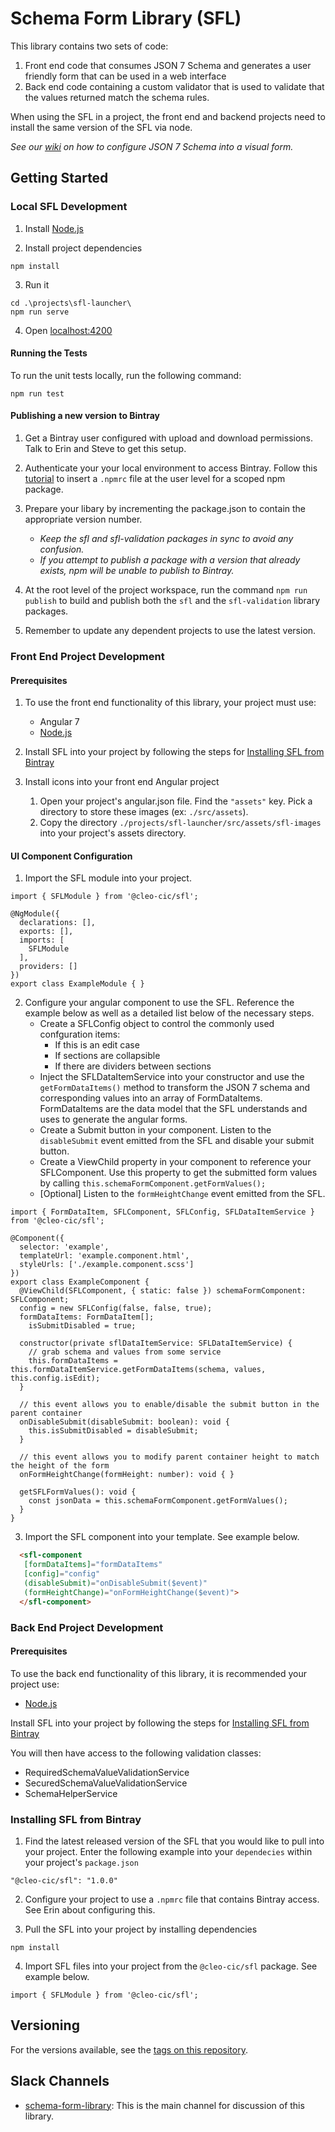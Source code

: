 # Schema Form Library (SFL)

This library contains two sets of code:
1. Front end code that consumes JSON 7 Schema and generates a user friendly form that can be used in a web interface
2. Back end code containing a custom validator that is used to validate that the values returned match the schema rules. 

When using the SFL in a project, the front end and backend projects need to install the same version of the SFL via node.

_See our [wiki](https://github.com/CleoDev/schema-form-library/wiki) on how to configure JSON 7 Schema into a visual form._

## Getting Started

### Local SFL Development

1. Install [Node.js](https://nodejs.org/en/download/)

2. Install project dependencies
```
npm install
```

3. Run it
```
cd .\projects\sfl-launcher\
npm run serve
```

4. Open [localhost:4200](http://localhost:4200)

#### Running the Tests

To run the unit tests locally, run the following command:
```
npm run test
```

#### Publishing a new version to Bintray

1. Get a Bintray user configured with upload and download permissions. Talk to Erin and Steve to get this setup.

2. Authenticate your your local environment to access Bintray. Follow this [tutorial](https://www.jfrog.com/confluence/display/BT/npm+Repositories) to insert a `.npmrc` file at the user level for a scoped npm package.

3. Prepare your libary by incrementing the package.json to contain the appropriate version number.
    - _Keep the sfl and sfl-validation packages in sync to avoid any confusion._
    - _If you attempt to publish a package with a version that already exists, npm will be unable to publish to Bintray._

4. At the root level of the project workspace, run the command `npm run publish` to build and publish both the `sfl` and the `sfl-validation` library packages.

5. Remember to update any dependent projects to use the latest version.

### Front End Project Development
#### Prerequisites

1. To use the front end functionality of this library, your project must use:
   - Angular 7
   - [Node.js](https://nodejs.org/en/download/)

2. Install SFL into your project by following the steps for [Installing SFL from Bintray](https://github.com/CleoDev/schema-form-library/#Installing-SFL-from-Bintray)

3. Install icons into your front end Angular project
   1. Open your project's angular.json file. Find the `"assets"` key. Pick a directory to store these images (ex: `./src/assets`).
   2. Copy the directory `./projects/sfl-launcher/src/assets/sfl-images` into your project's assets directory.

#### UI Component Configuration
1. Import the SFL module into your project.
```
import { SFLModule } from '@cleo-cic/sfl';

@NgModule({
  declarations: [],
  exports: [],
  imports: [
    SFLModule
  ],
  providers: []
})
export class ExampleModule { }
```

2. Configure your angular component to use the SFL. Reference the example below as well as a detailed list below of the necessary steps.
   - Create a SFLConfig object to control the commonly used confguration items:
      - If this is an edit case
      - If sections are collapsible
      - If there are dividers between sections
   - Inject the SFLDataItemService into your constructor and use the `getFormDataItems()` method to transform the JSON 7 schema and corresponding values into an array of FormDataItems. FormDataItems are the data model that the SFL understands and uses to generate the angular forms.
   - Create a Submit button in your component. Listen to the `disableSubmit` event emitted from the SFL and disable your submit button.
   - Create a ViewChild property in your component to reference your SFLComponent. Use this property to get the submitted form values by calling `this.schemaFormComponent.getFormValues();`
   - [Optional] Listen to the `formHeightChange` event emitted from the SFL.
   
```
import { FormDataItem, SFLComponent, SFLConfig, SFLDataItemService } from '@cleo-cic/sfl';

@Component({
  selector: 'example',
  templateUrl: 'example.component.html',
  styleUrls: ['./example.component.scss']
})
export class ExampleComponent {
  @ViewChild(SFLComponent, { static: false }) schemaFormComponent: SFLComponent;
  config = new SFLConfig(false, false, true);
  formDataItems: FormDataItem[];
    isSubmitDisabled = true;
  
  constructor(private sflDataItemService: SFLDataItemService) {
    // grab schema and values from some service
    this.formDataItems = this.formDataItemService.getFormDataItems(schema, values, this.config.isEdit);
  }

  // this event allows you to enable/disable the submit button in the parent container
  onDisableSubmit(disableSubmit: boolean): void {
    this.isSubmitDisabled = disableSubmit;
  }
  
  // this event allows you to modify parent container height to match the height of the form
  onFormHeightChange(formHeight: number): void { }
  
  getSFLFormValues(): void {
    const jsonData = this.schemaFormComponent.getFormValues();
  }
}
```

3. Import the SFL component into your template. See example below.

``` HTML
  <sfl-component
   [formDataItems]="formDataItems"
   [config]="config"
   (disableSubmit)="onDisableSubmit($event)"
   (formHeightChange)="onFormHeightChange($event)">
  </sfl-component>
```

### Back End Project Development
#### Prerequisites

To use the back end functionality of this library, it is recommended your project use:
- [Node.js](https://nodejs.org/en/download/)

Install SFL into your project by following the steps for [Installing SFL from Bintray](https://github.com/CleoDev/schema-form-library/#Installing-SFL-with-Git-Links-for-Node)

You will then have access to the following validation classes:
- RequiredSchemaValueValidationService
- SecuredSchemaValueValidationService
- SchemaHelperService

### Installing SFL from Bintray
1. Find the latest released version of the SFL that you would like to pull into your project. Enter the following example into your `dependecies` within your project's `package.json`
```
"@cleo-cic/sfl": "1.0.0"
```

2. Configure your project to use a `.npmrc` file that contains Bintray access. See Erin about configuring this.

3. Pull the SFL into your project by installing dependencies
```
npm install
```

4. Import SFL files into your project from the `@cleo-cic/sfl` package. See example below.
```
import { SFLModule } from '@cleo-cic/sfl';
```

## Versioning

For the versions available, see the [tags on this repository](https://github.com/CleoDev/schema-form-library/tags). 

## Slack Channels
- [schema-form-library](https://cleodev.slack.com/messages/schema-form-library/details/): This is the main channel for discussion of this library.
